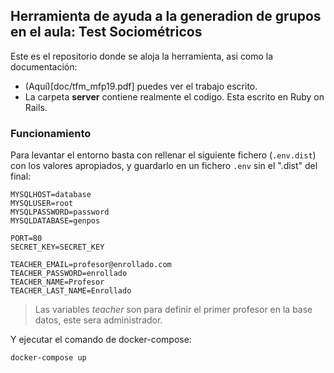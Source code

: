 ## Herramienta de ayuda a la generadion de grupos en el aula: Test Sociométricos
Este es el repositorio donde se aloja la herramienta, asi como la documentación:
- (Aquí)[doc/tfm_mfp19.pdf] puedes ver el trabajo escrito.
- La carpeta **server** contiene realmente el codigo. Esta escrito en Ruby on Rails.

### Funcionamiento
Para levantar el entorno basta con rellenar el siguiente fichero (`.env.dist`) con los valores apropiados, y guardarlo en un fichero `.env` sin el ".dist" del final:
```env
MYSQLHOST=database
MYSQLUSER=root
MYSQLPASSWORD=password
MYSQLDATABASE=genpos

PORT=80
SECRET_KEY=SECRET_KEY

TEACHER_EMAIL=profesor@enrollado.com
TEACHER_PASSWORD=enrollado
TEACHER_NAME=Profesor
TEACHER_LAST_NAME=Enrollado
```
> Las variables _teacher_ son para definir el primer profesor en la base datos, este sera administrador.

Y ejecutar el comando de docker-compose:
```bash
docker-compose up
```